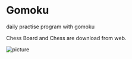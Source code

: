 # Gomoku
daily practise program with gomoku


Chess Board and Chess are download from web.


![picture](/Gomoku./lmg/show.png)
